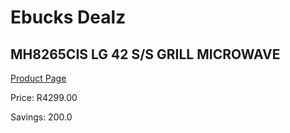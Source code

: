 
# Ebucks Dealz
## MH8265CIS LG 42 S/S GRILL MICROWAVE
[Product Page](https://www.ebucks.com/web/shop/productSelected.do?prodId=911766725&catId=704989856)

Price: R4299.00

Savings: 200.0


	